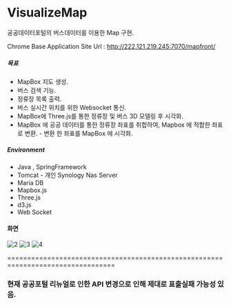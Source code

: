 # VisualizeMap

공공데이터포털의 버스데이터를 이용한 Map 구현.

Chrome Base
Application Site Url : http://222.121.219.245:7070/mapfront/

##### 목표
  * MapBox 지도 생성.
  * 버스 검색 기능.
  * 정류장 목록 출력.
  * 버스 실시간 위치를 위한 Websocket 통신.
  * MapBox에 Three.js를 통한 정류장 및 버스 3D 모델링 후 시각화.
  * MapBox 에 공공 데이터를 통한 정류장 좌표를 취합하여, Mapbox 에 적합한 좌표로 변환. - 변환 한 좌표를 MapBox 에 시각화.

##### Environment
  * Java , SpringFramework
  * Tomcat - 개인 Synology Nas Server 
  * Maria DB
  * Mapbox.js
  * Three.js
  * d3.js
  * Web Socket
  
#### 화면
![2](https://user-images.githubusercontent.com/42147769/108608183-ce061e80-7408-11eb-93a3-f7c7bceac911.PNG)
![3](https://user-images.githubusercontent.com/42147769/108608190-d2cad280-7408-11eb-8923-83554de3c7f1.PNG)
![4](https://user-images.githubusercontent.com/42147769/108608192-d4949600-7408-11eb-9d2d-c0f63de57639.PNG)






=================================================================================
### 현재 공공포털 리뉴얼로 인한 API 변경으로 인해 제대로 표출실패 가능성 있음. 
